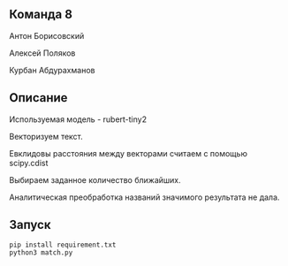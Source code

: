 ## Команда 8
Антон Борисовский

Алексей Поляков

Курбан Абдурахманов


## Описание
Используемая модель - rubert-tiny2

Векторизуем текст.

Евклидовы расстояния между векторами считаем с помощью scipy.cdist

Выбираем заданное количество ближайших.

Аналитическая преобработка названий значимого результата не дала.


## Запуск
```
pip install requirement.txt
python3 match.py
```